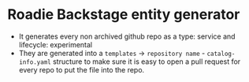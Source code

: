 # Roadie Backstage entity generator

- It generates every non archived github repo as a type: service and lifecycle: experimental
- They are generated into a `templates` -> `repository name` - `catalog-info.yaml` structure to make sure it is easy to open a pull request for every repo to put the file into the repo.


